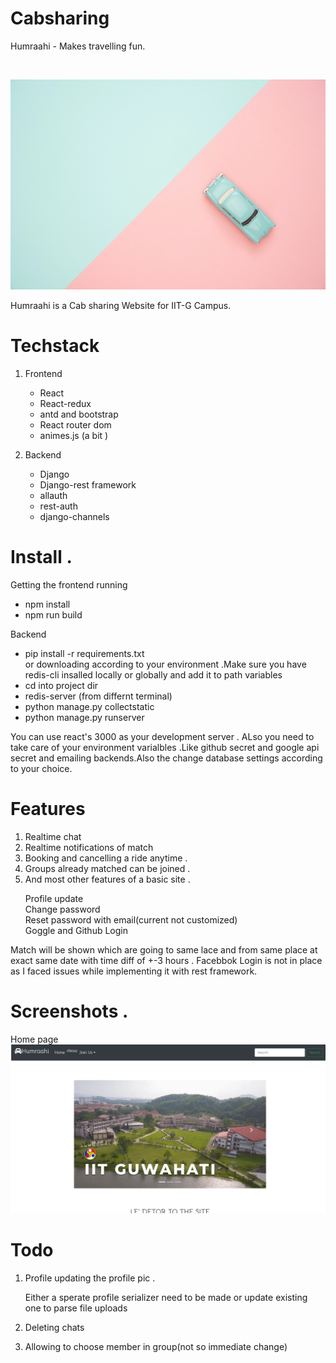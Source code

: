 # Cabsharing

Humraahi - Makes travelling fun.





<br>


<img src="src\assets\Taxipic.jpg"></img>



Humraahi is a Cab sharing Website for IIT-G Campus.



# Techstack
  1. Frontend 
      - React 
      - React-redux 
      - antd and bootstrap
      - React router dom 
      - animes.js (a bit )


  2. Backend 
       - Django 
       - Django-rest framework 
       - allauth
       - rest-auth
       - django-channels



# Install .
Getting the frontend running
 - npm install 
 - npm run build

Backend 
  - pip install -r requirements.txt <br/>
  or downloading according to your environment .Make sure you have redis-cli insalled locally or globally and add it to path variables
  - cd into project dir
  - redis-server (from differnt terminal)
  - python manage.py collectstatic 
  - python manage.py runserver


  You can use react's 3000 as your development server . ALso you need to take care of your environment varialbles .Like github secret and google api secret and emailing backends.Also the change database settings according to your choice.
   


  



# Features 
   1. Realtime chat 
   2. Realtime notifications of match
   3. Booking and cancelling a ride anytime .
   4. Groups already matched can be joined .
   5. And most other features of a basic site .<br /> 
      <p>     Profile update<br/>
              Change password <br>
              Reset password with email(current not customized)
              <br>
              Goggle and Github Login
      <p>




   Match will be shown which are going to same lace and from same place at exact same date with time diff of +-3 hours .
   Facebbok Login is not in place as I faced issues while implementing it with rest framework.






# Screenshots .
Home page
  <img src="src/screenshots/webdproject-1.png">






# Todo 
   1. Profile updating the profile pic .
      <br><p>     Either a sperate profile serializer need to be made or update existing one to parse file uploads
      </p>


  2. Deleting chats 
  
  3. Allowing to choose member in group(not so immediate change)




